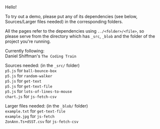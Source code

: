 Hello!

To try out a demo, please put any of its dependencies (see below, Sources/Larger files needed) in the corresponding folders.<br>

All the pages refer to the dependencies using `../<folder>/<file>`, so please serve from the directory which has `_src`, `_blob` and the folder of the project you're running.

Currently following:<br>
Daniel Shiffman's `The Coding Train`

Sources needed: (in the `_src/` folder)<br>
`p5.js` for `ball-bounce-box`<br>
`p5.js` for `random-walker`<br>
`p5.js` for `get-text`<br>
`p5.js` for `get-text-file`<br>
`p5.js` for `lots-of-lines-to-mouse`<br>
`chart.js` for `js-fetch-csv`

Larger files needed: (in the `_blob/` folder)<br>
`example.txt` for `get-text-file`<br>
`example.jpg` for `js-fetch`<br>
`ZonAnn.Ts+dSST.csv` for `js-fetch-csv`<br>